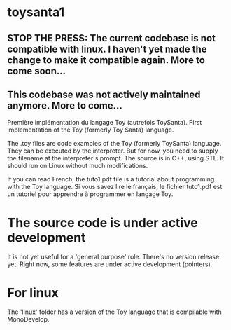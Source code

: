 # toysanta1

STOP THE PRESS: The current codebase is not compatible with linux. I haven't yet made the change to make it compatible again. More to come soon...
---------------

This codebase was not actively maintained anymore. More to come...
-----------------------------------------------------------------



Première implémentation du langage Toy (autrefois ToySanta).
First implementation of the Toy (formerly Toy Santa) language.

The .toy files are code examples of the Toy (formerly ToySanta) language. They can be executed by the interpreter. But for now, you need to supply the filename at the interpreter's prompt. The source is in C++, using STL. It should run on Linux without much modifications.

If you can read French, the tuto1.pdf file is a tutorial about programming with the Toy language.
Si vous savez lire le français, le fichier tuto1.pdf est un tutoriel pour apprendre à programmer en langage Toy.

# The source code is under active development
It is not yet useful for a 'general purpose' role. There's no version release yet. Right now, some features are under active development (pointers).

# For linux
The 'linux' folder has a version of the Toy language that is compilable with MonoDevelop.
